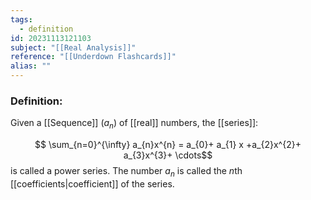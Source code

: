 ```yaml
---
tags:
  - definition
id: 20231113121103
subject: "[[Real Analysis]]"
reference: "[[Underdown Flashcards]]"
alias: ""
---
```

### Definition:
Given a [[Sequence]] $(a_n)$ of [[real]] numbers, the [[series]]:

$$ \sum_{n=0}^{\infty} a_{n}x^{n} = a_{0}+ a_{1} x +a_{2}x^{2}+ a_{3}x^{3}+ \cdots$$
is called a power series. The number $a_n$ is called the $n$th [[coefficients|coefficient]] of the series.